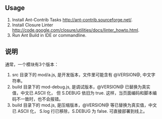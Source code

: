 
Usage
-------

 1. Install Ant-Contrib Tasks <http://ant-contrib.sourceforge.net/>.
 2. Install Closure Linter <http://code.google.com/closure/utilities/docs/linter_howto.html>.
 3. Run Ant Build in IDE or commandline.


说明
------
  通常，一个模块有3个版本：

  1. src 目录下的 mod/a.js, 是开发版本，文件里可能含有 @VERSION@, 中文字符串。
  2. build 目录下的 mod-debug.js, 是调试版本，@VERSION@ 已替换为真实值，中文已 ASCII 化，
     但 S.DEBUG 依旧为 true. 这样，当页面编码和脚本编码不一致时，也不会报错。
  3. build 目录下的 mod.js, 是压缩版本，@VERSION@ 等已替换为真实值，中文已 ASCII 化，
     S.log 行已移除，S.DEBUG 为 false. 可直接部署到线上。
